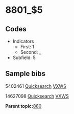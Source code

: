 # 8801\_$5

## Codes

-   Indicators
    -   First: 1
    -   Second: \_
-   Subfield: 5

## Sample bibs

5402461 [Quicksearch](https://search.library.yale.edu/catalog/5402461) [VXWS](http://prodorbis.library.yale.edu:7014/vxws/GetHoldingsService?bibId=5402461)

14627098 [Quicksearch](https://search.library.yale.edu/catalog/14627098) [VXWS](http://prodorbis.library.yale.edu:7014/vxws/GetHoldingsService?bibId=14627098)

**Parent topic:**[880](../../tags/880/880.md)

